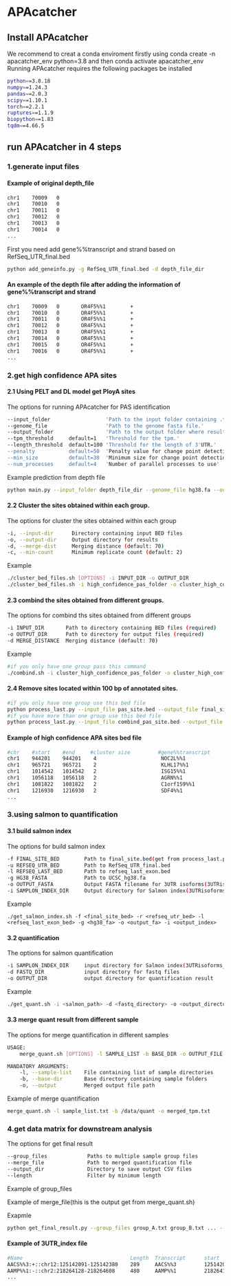 # APAcatcher

## Install APAcatcher
We recommend to creat a conda enviroment firstly using conda create -n apacatcher_env python=3.8 and then conda activate apacatcher_env
Running APAcatcher requires the following packages be installed
```bash
python==3.8.18
numpy==1.24.3
pandas==2.0.3
scipy==1.10.1
torch==2.2.1
ruptures==1.1.9
biopython==1.83
tqdm==4.66.5
```
## run APAcatcher in 4 steps
### 1.generate input files
#### Example of original depth_file
```bash
chr1    70009   0
chr1    70010   0
chr1    70011   0
chr1    70012   0
chr1    70013   0
chr1    70014   0
...
```
First you need add gene%%transcript and strand based on RefSeq_UTR_final.bed
```bash
python add_geneinfo.py -g RefSeq_UTR_final.bed -d depth_file_dir
```
#### An example of the depth file after adding the information of gene%%transcript and strand
```bash
chr1    70009   0       OR4F5%%1        +
chr1    70010   0       OR4F5%%1        +
chr1    70011   0       OR4F5%%1        +
chr1    70012   0       OR4F5%%1        +
chr1    70013   0       OR4F5%%1        +
chr1    70014   0       OR4F5%%1        +
chr1    70015   0       OR4F5%%1        +
chr1    70016   0       OR4F5%%1        +
...
```
### 2.get high confidence APA sites
#### 2.1 Using PELT and DL model get PloyA sites
The options for running APAcatcher for PAS identification
```bash
--input_folder                  'Path to the input folder containing .txt files.'
--genome_file                   'Path to the genome fasta file.'
--output_folder                 'Path to the output folder where results will be saved.'
--tpm_threshold     default=1   'Threshold for the tpm.'
--length_threshold  default=100 'Threshold for the length of 3'UTR.'
--penalty           default=50  'Penalty value for change point detection.'
--min_size          default=30  'Minimum size for change point detection.'
--num_processes     default=4   'Number of parallel processes to use'
```
Example prediction from depth file
```bash
python main.py --input_folder depth_file_dir --genome_file hg38.fa --output_folder high_confidence_pas_folder
```
#### 2.2 Cluster the sites obtained within each group.
The options for cluster the sites obtained within each group
```bash
-i, --input-dir      Directory containing input BED files
-o, --output-dir     Output directory for results
-d, --merge-dist     Merging distance (default: 70)
-c, --min-count      Minimum replicate count (default: 2)
```
Example
```bash
./cluster_bed_files.sh [OPTIONS] -i INPUT_DIR -o OUTPUT_DIR
./cluster_bed_files.sh -i high_confidence_pas_folder -o cluster_high_confidence_pas_folder
```
#### 2.3 combind the sites obtained from different groups.
The options for combind ths sites obtained from different groups
```bash
-i INPUT_DIR       Path to directory containing BED files (required)
-o OUTPUT_DIR      Path to directory for output files (required)
-d MERGE_DISTANCE  Merging distance (default: 70)
```
Example
```bash
#if you only have one group pass this command
./combind.sh -i cluster_high_confidence_pas_folder -o cluster_high_confidence_pas_folder/combind
```
#### 2.4 Remove sites located within 100 bp of annotated sites.
```bash
#if you only have one group use this bed file
python process_last.py --input_file pas_site.bed --output_file final_site_for_quantification.bed
#if you have more than one group use this bed file
python process_last.py --input_file combind_pas_site.bed --output_file final_site_for_quantification.bed
```
#### Example of high confidence APA sites bed file
```bash
#chr    #start    #end     #cluster size         #gene%%transcript     #strand
chr1    944201    944201    4                     NOC2L%%1              -
chr1    965721    965721    2                     KLHL17%%1             +
chr1    1014542   1014542   2                     ISG15%%1              +
chr1    1056118   1056118   2                     AGRN%%1               +
chr1    1081822   1081822   2                     C1orf159%%1           -
chr1    1216930   1216930   2                     SDF4%%1               -
...
```
### 3.using salmon to quantification
#### 3.1 build salmon index
The options for build salmon index
```bash
-f FINAL_SITE_BED        Path to final_site.bed(get from process_last.py)
-u REFSEQ_UTR_BED        Path to RefSeq_UTR_final.bed
-l REFSEQ_LAST_BED       Path to refseq_last_exon.bed
-g HG38_FASTA            Path to UCSC_hg38.fa
-o OUTPUT_FASTA          Output FASTA filename for 3UTR isoforms(3UTRisoforms.fa)
-i SAMPLON_INDEX_DIR     Output directory for Salmon index(3UTRisoforms_library)
```
Example
```
./get_salmon_index.sh -f <final_site_bed> -r <refseq_utr_bed> -l <refseq_last_exon_bed> -g <hg38_fa> -o <output_fa> -i <output_index>
```
#### 3.2 quantification
The options for salmon quantification

```bash
-i SAMPLON_INDEX_DIR     input directory for Salmon index(3UTRisoforms_library)
-d FASTQ_DIR             input directory for fastq files
-o OUTPUT_DIR            output directory for quantification result
```
Example
```bash
./get_quant.sh -i <salmon_path> -d <fastq_directory> -o <output_directory>
```

#### 3.3 merge quant result from different sample
The options for merge quantification in different samples
```bash
USAGE:
    merge_quant.sh [OPTIONS] -l SAMPLE_LIST -b BASE_DIR -o OUTPUT_FILE

MANDATORY ARGUMENTS:
    -l, --sample-list    File containing list of sample directories
    -b, --base-dir       Base directory containing sample folders
    -o, --output         Merged output file path
```
Example of merge quantification
```bash
merge_quant.sh -l sample_list.txt -b /data/quant -o merged_tpm.txt
```
### 4.get data matrix for downstream analysis
The options for get final result
```bash
--group_files             Paths to multiple sample group files
--merge_file              Path to merged quantification file
--output_dir              Directory to save output CSV files
--length                  Filter by minimum length
```
Example of group_files

Example of merge_file(this is the output get from merge_quant.sh)




Exapmle
```bash
python get_final_result.py --group_files group_A.txt group_B.txt ... --merge_file final_quant_result.txt --output_dir final_result 
```
#### Example of 3UTR_index file
```bash
#Name                                   Length  Transcript      start           end           strand    sample1_indexUTR        sample2_indexUTR          sample3_indexUTR
AACS%%3:+::chr12:125142091-125142380    289     AACS%%3         125142091       125142380     +         0.6331098039907349      0.8141000731552296        0.6945178987151257
AAMP%%1:-::chr2:218264128-218264608     480     AAMP%%1         218264128       218264608     -         0.9140432121116838      0.9762385375962184        0.9821115355165274
...
```
